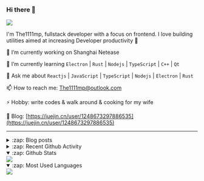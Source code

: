 ### Hi there 👋

![](https://komarev.com/ghpvc/?username=1111mp&color=green)

I'm The1111mp, fullstack developer with a focus on frontend. I love building utilities aimed at increasing Developer productivity 🙌

🔭 I’m currently working on Shanghai Netease

🌱 I’m currently learning `Electron` | `Rust` | `Nodejs` | `TypeScript` | `C++` | `Qt`

💬 Ask me about `Reactjs` | `JavaScript` | `TypeScript` | `Nodejs` | `Electron` | `Rust`

📫 How to reach me: <a href="mailto:The1111mp@outlook.com">The1111mp@outlook.com</a>

⚡ Hobby: write codes & walk around & cooking for my wife

📖 Blog: [https://juejin.cn/user/1248673297886535](https://juejin.cn/user/1248673297886535)

***

<details>
  <summary>:zap: Blog posts</summary>

  - [这里有从零开始构建现代化前端UI组件库所需要的一切](https://juejin.cn/post/7324011329883045915)
  - [使用 nvm-desktop 轻松安装和管理多个 node 版本](https://juejin.cn/post/7267791228872179727)
  - [Electron 中集成 SQLite3 数据库的最佳实践](https://juejin.cn/post/7202807471881306172)
  - [从0开发IM，单聊群聊在线离线消息以及消息的已读未读功能](https://juejin.cn/post/7202583557751865401)
  - [Electron（网页）中实现接近微信消息发送体验的消息输入框及界面](https://juejin.cn/post/7252505446396575781)
  - [Qt中基于QWebEngineView和QWebChannel实现与web的交互](https://juejin.cn/post/7238423148555501629)
</details>

<details>
  <summary>:zap: Recent Github Activity</summary>

  <!--START_SECTION:activity-->
1. 🗣 Commented on [#132](https://github.com/1111mp/nvm-desktop/issues/132#issuecomment-2443932983) in [1111mp/nvm-desktop](https://github.com/1111mp/nvm-desktop)
2. 🗣 Commented on [#131](https://github.com/1111mp/nvm-desktop/issues/131#issuecomment-2443583746) in [1111mp/nvm-desktop](https://github.com/1111mp/nvm-desktop)
3. 💪 Opened PR [#1945](https://github.com/clash-verge-rev/clash-verge-rev/pull/1945) in [clash-verge-rev/clash-verge-rev](https://github.com/clash-verge-rev/clash-verge-rev)
4. 🗣 Commented on [#129](https://github.com/1111mp/nvm-desktop/issues/129#issuecomment-2436761075) in [1111mp/nvm-desktop](https://github.com/1111mp/nvm-desktop)
5. 🗣 Commented on [#131](https://github.com/1111mp/nvm-desktop/issues/131#issuecomment-2434071821) in [1111mp/nvm-desktop](https://github.com/1111mp/nvm-desktop)
6. 🗣 Commented on [#131](https://github.com/1111mp/nvm-desktop/issues/131#issuecomment-2425719184) in [1111mp/nvm-desktop](https://github.com/1111mp/nvm-desktop)
7. 🗣 Commented on [#131](https://github.com/1111mp/nvm-desktop/issues/131#issuecomment-2425519205) in [1111mp/nvm-desktop](https://github.com/1111mp/nvm-desktop)
8. 🗣 Commented on [#128](https://github.com/1111mp/nvm-desktop/issues/128#issuecomment-2422492724) in [1111mp/nvm-desktop](https://github.com/1111mp/nvm-desktop)
9. 🔒 Closed issue [#128](https://github.com/1111mp/nvm-desktop/issues/128) in [1111mp/nvm-desktop](https://github.com/1111mp/nvm-desktop)
10. 🗣 Commented on [#130](https://github.com/1111mp/nvm-desktop/issues/130#issuecomment-2422492017) in [1111mp/nvm-desktop](https://github.com/1111mp/nvm-desktop)
  <!--END_SECTION:activity-->
</details>

<details open>
  <summary>:zap: Github Stats</summary>

  <img align="center" src="https://github-readme-stats-sigma-five.vercel.app/api?username=1111mp&show_icons=true&hide_border=true&theme=gruvbox" />
</details>

<details open>
  <summary>:zap: Most Used Languages</summary>

  <img align="center" src="https://github-readme-stats-sigma-five.vercel.app/api/top-langs/?username=1111mp&layout=compact&show_icons=true&hide_border=true&theme=gruvbox" />
</details>


<!--
**1111mp/1111mp** is a ✨ _special_ ✨ repository because its `README.md` (this file) appears on your GitHub profile.

Here are some ideas to get you started:

- 🔭 I’m currently working on ...
- 🌱 I’m currently learning ...
- 👯 I’m looking to collaborate on ...
- 🤔 I’m looking for help with ...
- 💬 Ask me about ...
- 📫 How to reach me: ...
- 😄 Pronouns: ...
- ⚡ Fun fact: ...
-->
